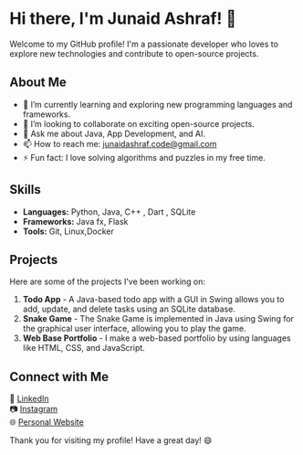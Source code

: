# Hi there, I'm Junaid Ashraf! 👋

Welcome to my GitHub profile! I'm a passionate developer who loves to explore new technologies and contribute to open-source projects.

## About Me

- 🌱 I’m currently learning and exploring new programming languages and frameworks.
- 👯 I’m looking to collaborate on exciting open-source projects.
- 💬 Ask me about Java, App Development, and AI.
- 📫 How to reach me: junaidashraf.code@gmail.com
- ⚡ Fun fact: I love solving algorithms and puzzles in my free time.

## Skills

- **Languages:** Python, Java, C++ , Dart , SQLite
- **Frameworks:** Java fx, Flask  
- **Tools:** Git, Linux,Docker

## Projects

Here are some of the projects I've been working on:

1. **Todo App** - A Java-based todo app with a GUI in Swing allows you to add, update, and delete tasks using an SQLite database.
2. **Snake Game** - The Snake Game is implemented in Java using Swing for the graphical user interface, allowing you to play the game.
3. **Web Base Portfolio** - I make a web-based portfolio by using languages like HTML, CSS, and JavaScript.

## Connect with Me

🔗 [LinkedIn](https://www.linkedin.com/in/YOUR_LINKEDIN_PROFILE)  
📷 [Instagram](https://www.instagram.com/YOUR_INSTAGRAM_PROFILE)  
🌐 [Personal Website](https://YOUR_WEBSITE_URL)



Thank you for visiting my profile! Have a great day! 😄
